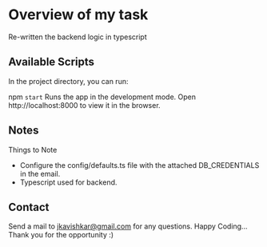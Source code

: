 # Overview of my task
Re-written the backend logic in typescript

## Available Scripts
In the project directory, you can run:

npm `start`
Runs the app in the development mode. Open http://localhost:8000 to view it in the browser.

## Notes
Things to Note

* Configure the config/defaults.ts file with the attached DB_CREDENTIALS in the email.
* Typescript used for backend.

## Contact
Send a mail to jkavishkar@gmail.com for any questions. Happy Coding... Thank you for the opportunity :)


